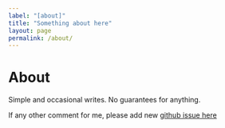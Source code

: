 ```yaml
---
label: "[about]"
title: "Something about here"
layout: page
permalink: /about/
---
```


# About

Simple and occasional writes.
No guarantees for anything.

If any other comment for me,
please add new [github issue here](https://github.com/i0d/i0d.github.io/issues)